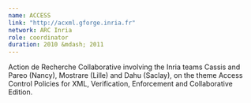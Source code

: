 ```yaml
---
name: ACCESS 
link: "http://acxml.gforge.inria.fr"
network: ARC Inria
role: coordinator
duration: 2010 &mdash; 2011
---
```


Action de Recherche Collaborative involving the Inria teams Cassis and Pareo (Nancy), Mostrare (Lille) and Dahu (Saclay), on the theme Access Control Policies for XML, Verification, Enforcement and Collaborative Edition.
